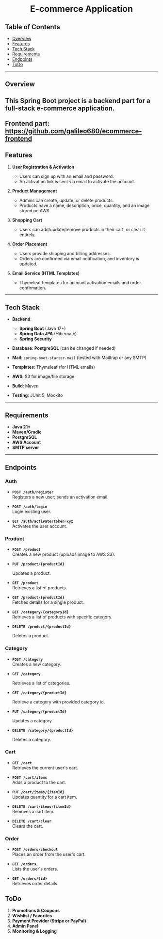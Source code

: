 # <div align="center"> E-commerce Application </div>

## Table of Contents
- [Overview](#overview)
- [Features](#features)
- [Tech Stack](#tech-stack)
- [Requirements](#requirements)
- [Endpoints](#endpoints)
- [ToDo](#todo)


---

## Overview

This **Spring Boot** project is a backend part for a full-stack e-commerce application.
<br />
<br />
**Frontend part:** https://github.com/galileo680/ecommerce-frontend
---

## Features

1. **User Registration & Activation**
    - Users can sign up with an email and password.
    - An activation link is sent via email to activate the account.

2. **Product Management**
    - Admins can create, update, or delete products.
    - Products have a name, description, price, quantity, and an image stored on AWS.

3. **Shopping Cart**
    - Users can add/update/remove products in their cart, or clear it entirely.

4. **Order Placement**
    - Users provide shipping and billing addresses.
    - Orders are confirmed via email notification, and inventory is updated.

5. **Email Service (HTML Templates)**
    - Thymeleaf templates for account activation emails and order confirmation.

---

## Tech Stack

- **Backend**:
    - **Spring Boot** (Java 17+)
    - **Spring Data JPA** (Hibernate)
    - **Spring Security**

- **Database**: **PostgreSQL** (can be changed if needed)
- **Mail**: `spring-boot-starter-mail` (tested with Mailtrap or any SMTP)
- **Templates**: Thymeleaf (for HTML emails)
- **AWS**: S3 for image/file storage
- **Build**: Maven
- **Testing**: JUnit 5, Mockito

---

## Requirements

- **Java 21+**
- **Maven/Gradle**
- **PostgreSQL** 
- **AWS Account** 
- **SMTP server** 


---


## Endpoints

### Auth
- **`POST /auth/register`**  
  Registers a new user; sends an activation email.

- **`POST /auth/login`**  
  Login existing user.

- **`GET /auth/activate?token=xyz`**  
  Activates the user account.


### Product
- **`POST /product`**   
  Creates a new product (uploads image to AWS S3).

- **`PUT /product/{productId}`** 

  Updates a product.

- **`GET /product`**  
  Retrieves a list of products.

- **`GET /product/{productId}`**  
  Fetches details for a single product.

- **`GET /category/{categoryId}`**  
  Retrieves a list of products with specific category.

- **`DELETE /product/{productId}`**

  Deletes a product.


### Category
- **`POST /category`**   
  Creates a new category.

- **`GET /category`**

  Retrieves a list of categories.

- **`GET /category/{productId}`**

  Retrieve a category with provided category id.

- **`PUT /category/{productId}`**

  Updates a category.

- **`DELETE /category/{productId}`**

  Deletes a category.

### Cart
- **`GET /cart`**  
  Retrieves the current user's cart.

- **`POST /cart/items`**  
  Adds a product to the cart.

- **`PUT /cart/items/{itemId}`**  
  Updates quantity for a cart item.

- **`DELETE /cart/items/{itemId}`**  
  Removes a cart item.

- **`DELETE /cart/clear`**  
  Clears the cart.


### Order
- **`POST /orders/checkout`**  
  Places an order from the user's cart.

- **`GET /orders`**  
  Lists the user's orders.

- **`GET /orders/{id}`**  
  Retrieves order details.

## ToDo
1. **Promotions & Coupons**
2. **Wishlist / Favorites**
3. **Payment Provider (Stripe or PayPal)**
4. **Admin Panel**
5. **Monitoring & Logging**
